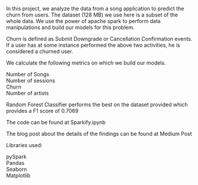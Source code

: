 In this project, we analyze the data from a song application to predict the churn from users. The dataset (128 MB) we use here is a subset of the whole data. We use the power of apache spark to perform data manipulations and build our models for this problem.

Churn is defined as Submit Downgrade or Cancellation Confirmation events. If a user has at some instance performed the above two activities, he is considered a churned user.

We calculate the following metrics on which we build our models.

Number of Songs  
Number of sessions  
Churn  
Number of artists  

Random Forest Classifier performs the best on the dataset provided which provides a F1 score of 0.7069  

The code can be found at Sparkify.ipynb

The blog post about the details of the findings can be found at Medium Post

Libraries used:

pySpark  
Pandas  
Seaborn  
Matplotlib  
